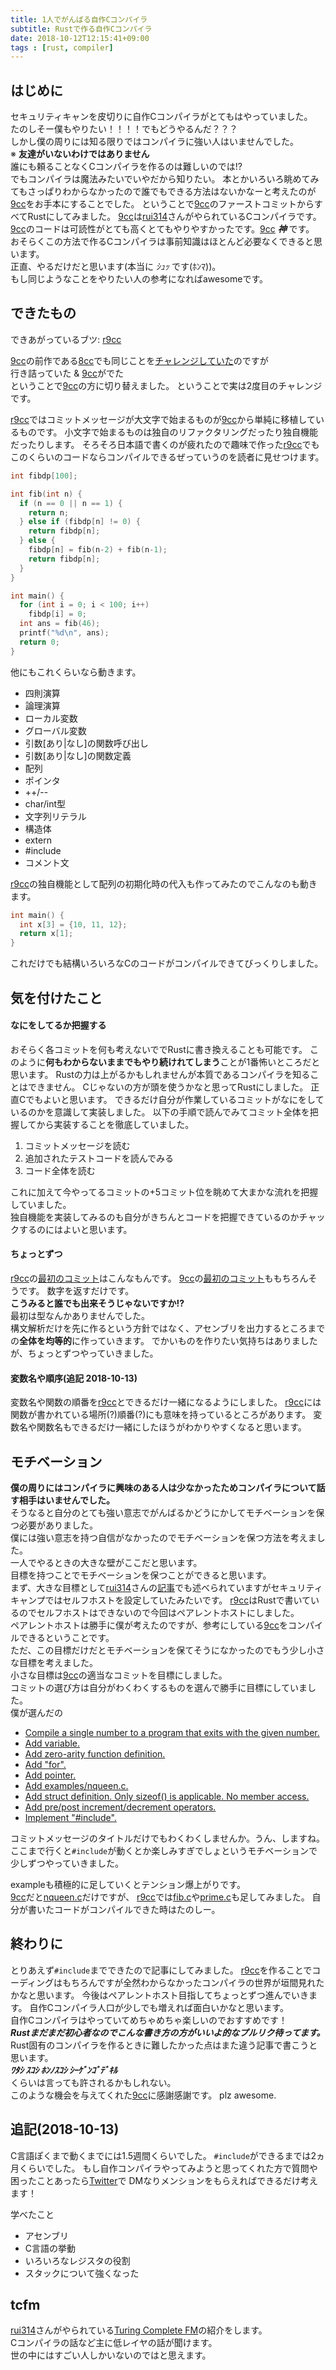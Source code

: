 ```yaml
---
title: 1人でがんばる自作Cコンパイラ
subtitle: Rustで作る自作Cコンパイラ
date: 2018-10-12T12:15:41+09:00
tags : [rust, compiler]
---
```


## はじめに
セキュリティキャンを皮切りに自作Cコンパイラがとてもはやっていました。  
たのしそー僕もやりたい！！！！でもどうやるんだ？？？  
しかし僕の周りには知る限りではコンパイラに強い人はいませんでした。  
※ **友達がいないわけではありません**  
誰にも頼ることなくCコンパイラを作るのは難しいのでは!?  
でもコンパイラは魔法みたいでいやだから知りたい。
本とかいろいろ眺めてみてもさっぱりわからなかったので誰でもできる方法はないかなーと考えたのが[9cc](https://github.com/rui314/9cc)をお手本にすることでした。
ということで[9cc](https://github.com/rui314/9cc)のファーストコミットからすべてRustにしてみました。
[9cc](https://github.com/rui314/9cc)は[rui314](https://twitter.com/rui314)さんがやられているCコンパイラです。
[9cc](https://github.com/rui314/9cc)のコードは可読性がとても高くとてもやりやすかったです。[9cc](https://github.com/rui314/9cc) ***神*** です。  
おそらくこの方法で作るCコンパイラは事前知識はほとんど必要なくできると思います。   
正直、やるだけだと思います(本当に *ｼｭｯ* です(ﾎﾝﾏ))。  
もし同じようなことをやりたい人の参考になればawesomeです。

## できたもの
できあがっているブツ: [r9cc](https://github.com/utam0k/r9cc)   

[9cc](https://github.com/rui314/9cc)の前作である[8cc](https://github.com/rui314/8cc)でも同じことを[チャレンジしていた](https://github.com/utam0k/r8cc)のですが  
行き詰っていた & [9cc](https://github.com/rui314/9cc)がでた  
ということで[9cc](https://github.com/rui314/9cc)の方に切り替えました。
ということで実は2度目のチャレンジです。

[r9cc](https://github.com/utam0k/r9cc)ではコミットメッセージが大文字で始まるものが[9cc](https://github.com/rui314/9cc)から単純に移植しているものです。
小文字で始まるものは独自のリファクタリングだったり独自機能だったりします。
そろそろ日本語で書くのが疲れたので趣味で作った[r9cc](https://github.com/utam0k/r9cc)でもこのくらいのコードならコンパイルできるぜっていうのを読者に見せつけます。   
``` c
int fibdp[100];

int fib(int n) {
  if (n == 0 || n == 1) {
    return n;
  } else if (fibdp[n] != 0) {
    return fibdp[n];
  } else {
    fibdp[n] = fib(n-2) + fib(n-1);
    return fibdp[n];
  }
}

int main() {
  for (int i = 0; i < 100; i++)
    fibdp[i] = 0;
  int ans = fib(46);
  printf("%d\n", ans);
  return 0;
}
```

他にもこれくらいなら動きます。  

- 四則演算
- 論理演算
- ローカル変数
- グローバル変数
- 引数[あり|なし]の関数呼び出し
- 引数[あり|なし]の関数定義
- 配列
- ポインタ
- ++/\-\-
- char/int型
- 文字列リテラル
- 構造体
- extern
- #include
- コメント文

[r9cc](https://github.com/utam0k/r9cc)の独自機能として配列の初期化時の代入も作ってみたのでこんなのも動きます。
```c
int main() {
  int x[3] = {10, 11, 12};
  return x[1];
}
```

これだけでも結構いろいろなCのコードがコンパイルできてびっくりしました。

## 気を付けたこと
#### なにをしてるか把握する 
おそらく各コミットを何も考えないででRustに書き換えることも可能です。
このように**何もわからないままでもやり続けれてしまう**ことが1番怖いところだと思います。
Rustの力は上がるかもしれませんが本質であるコンパイラを知ることはできません。
Cじゃないの方が頭を使うかなと思ってRustにしました。
正直Cでもよいと思います。
できるだけ自分が作業しているコミットがなにをしているのかを意識して実装しました。
以下の手順で読んでみてコミット全体を把握してから実装することを徹底していました。

1. コミットメッセージを読む
2. 追加されたテストコードを読んでみる
3. コード全体を読む

これに加えて今やってるコミットの+5コミット位を眺めて大まかな流れを把握していました。  
独自機能を実装してみるのも自分がきちんとコードを把握できているのかチャックするのにはよいと思います。

#### ちょっとずつ
[r9cc](https://github.com/utam0k/r9cc)の[最初のコミット](https://github.com/utam0k/r9cc/commit/b8b44544eb51d6229f19033a5048043e628ab55a)はこんなもんです。
[9cc](https://github.com/rui314/9cc)の[最初のコミット](https://github.com/rui314/9cc/commit/56e94442ae8844688d5390851e5b29ba0c946e2f)ももちろんそうです。
数字を返すだけです。   
**こうみると誰でも出来そうじゃないですか!?**  
最初は型なんかありませんでした。  
構文解析だけを先に作るという方針ではなく、アセンブリを出力するところまでの**全体を均等的**に作っていきます。
でかいものを作りたい気持ちはありましたが、ちょっとずつやっていきました。

#### 変数名や順序(追記 2018-10-13)
変数名や関数の順番を[r9cc](https://github.com/utam0k/r9cc)とできるだけ一緒になるようにしました。
[r9cc](https://github.com/utam0k/r9cc)には関数が書かれている場所(?)順番(?)にも意味を持っているところがあります。
変数名や関数名もできるだけ一緒にしたほうがわかりやすくなると思います。

## モチベーション
**僕の周りにはコンパイラに興味のある人は少なかったためコンパイラについて話す相手はいませんでした。**  
そうなると自分のとても強い意志でがんばるかどうにかしてモチベーションを保つ必要がありました。  
僕には強い意志を持つ自信がなかったのでモチベーションを保つ方法を考えました。  
一人でやるときの大きな壁がここだと思います。  
目標を持つことでモチベーションを保つことができると思います。  
まず、大きな目標として[rui314](https://twitter.com/rui314)さんの[記事](https://note.mu/ruiu/n/n00ebc977fd60)でも述べられていますがセキュリティキャンプではセルフホストを設定していたみたいです。
[r9cc](https://github.com/utam0k/r9cc)はRustで書いているのでセルフホストはできないので今回はペアレントホストにしました。  
ペアレントホストは勝手に僕が考えたのですが、参考にしている[9cc](https://github.com/rui314/9cc)をコンパイルできるということです。  
ただ、この目標だけだとモチベーションを保てそうになかったのでもう少し小さな目標を考えました。  
小さな目標は[9cc](https://github.com/rui314/9cc)の適当なコミットを目標にしました。  
コミットの選び方は自分がわくわくするものを選んで勝手に目標にしていました。  
僕が選んだの  

- [Compile a single number to a program that exits with the given number.](https://github.com/rui314/9cc/commit/56e94442ae8844688d5390851e5b29ba0c946e2f)
- [Add variable.](https://github.com/rui314/9cc/commit/42e403e3de0c6457bc11ab14c55a9dad27ed82be)
- [Add zero-arity function definition.](https://github.com/rui314/9cc/commit/c7933acab4e410aa0c0c7a38358092208ace822d)
- [Add "for".](https://github.com/rui314/9cc/commit/b487b30ab0c600b764ea3a94e2502b68f5ee4194)
- [Add pointer.](https://github.com/rui314/9cc/commit/e43b738d6bb6ecd397e09b46346e0825a00d89e6)
- [Add examples/nqueen.c.](https://github.com/rui314/9cc/commit/63739ad7ef08ee7e037862dfa05739ce00abac5f)
- [Add struct definition. Only sizeof() is applicable. No member access.](https://github.com/rui314/9cc/commit/bf717fa5e53ebbae9f949515d3662f77af4ff4dd)
- [Add pre/post increment/decrement operators.](https://github.com/rui314/9cc/commit/a406a04660d848e083d7b39610409fd9ba497142)
- [Implement "#include".](https://github.com/rui314/9cc/commit/a382606b9728ca33f5dedae4f6ca5cc3c9404838)

コミットメッセージのタイトルだけでもわくわくしませんか。うん、しますね。  
ここまで行くと`#include`が動くとか楽しみすぎでしょというモチベーションで少しずつやっていきました。  

exampleも積極的に足していくとテンション爆上がりです。  
[9cc](https://github.com/rui314/9cc)だと[nqueen.c](https://github.com/rui314/9cc/blob/master/examples/nqueen.c)だけですが、
[r9cc](https://github.com/utam0k/r9cc)では[fib.c](https://github.com/utam0k/r9cc/blob/master/examples/fib.c)や[prime.c](https://github.com/utam0k/r9cc/blob/master/examples/prime.c)も足してみました。
自分が書いたコードがコンパイルできた時はたのしー。

## 終わりに
とりあえず`#include`までできたので記事にしてみました。
[r9cc](https://github.com/utam0k/r9cc)を作ることでコーディングはもちろんですが全然わからなかったコンパイラの世界が垣間見れたかなと思います。
今後はペアレントホスト目指してちょっとずつ進んでいきます。
自作Cコンパイラ人口が少しでも増えれば面白いかなと思います。  
自作Cコンパイラはやっていてめちゃめちゃ楽しいのでおすすめです！  
***Rustまだまだ初心者なのでこんな書き方の方がいいよ的なプルリク待ってます。***  
Rust固有のコンパイラを作るときに難したかった点はまた違う記事で書こうと思います。  
***ﾜﾀｼ ｽｺｼ ﾎﾝﾉｽｺｼ ｼｰｹﾞﾝｺﾞﾃﾞｷﾙ***  
くらいは言っても許されるかもしれない。  
このような機会を与えてくれた[9cc](https://github.com/rui314/9cc)に感謝感謝です。
plz awesome.

## 追記(2018-10-13)
C言語ぽくまで動くまでには1.5週間くらいでした。
`#include`ができるまでは2ヵ月くらいでした。
もし自作コンパイラやってみようと思ってくれた方で質問や困ったことあったら[Twitter](https://twitter.com/utam0k)で
DMなりメンションをもらえればできるだけ考えます！

学べたこと

- アセンブリ
- C言語の挙動
- いろいろなレジスタの役割
- スタックについて強くなった

## tcfm
[rui314](https://twitter.com/rui314)さんがやられている[Turing Complete FM](https://turingcomplete.fm/)の紹介をします。  
Cコンパイラの話など主に低レイヤの話が聞けます。  
世の中にはすごい人しかいないのではと思えます。   
